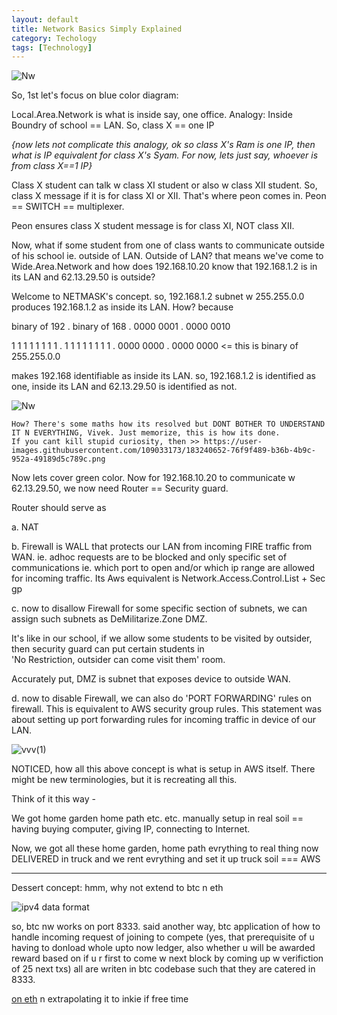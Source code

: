 ```yaml
---
layout: default
title: Network Basics Simply Explained
category: Techology
tags: [Technology]
---
```


![Nw](https://user-images.githubusercontent.com/11883023/221647157-ecf74482-b68f-4a9b-8db7-607d56e4a783.png)

So, 1st let's focus on blue color diagram:  

Local.Area.Network is what is inside say, one office. 
Analogy: Inside Boundry of school == LAN.
So, class X == one IP  

_{now lets not complicate this analogy, ok so class X's Ram is one IP, then what is IP equivalent for class X's Syam. For now, lets just say, whoever is from class X==1 IP}_

Class X student can talk w class XI student or also w class XII student. So, class X message if it is for class XI or XII. That's where peon comes in. 
Peon == SWITCH == multiplexer.          

 Peon ensures class X student message is for class XI, NOT class XII.

Now, what if some student from one of class wants to communicate outside of his school ie. outside of LAN. Outside of LAN? that means we've come to Wide.Area.Network
and how does 192.168.10.20 know that 192.168.1.2 is in its LAN and 62.13.29.50 is outside? 

Welcome to NETMASK's concept.
so, 192.168.1.2 subnet w 255.255.0.0 produces 192.168.1.2 as inside its LAN. How? 
because 

binary of 192   .  binary of 168   . 0000  0001 . 0000 0010

1 1 1 1 1 1 1 1 . 1 1 1 1 1 1 1 1  . 0000  0000 . 0000 0000  <= this is binary of 255.255.0.0

makes 192.168 identifiable as inside its LAN.  so, 192.168.1.2 is identified as one, inside its LAN and 62.13.29.50 is identified as not.

![Nw](https://user-images.githubusercontent.com/11883023/221634022-a34639ca-ca31-4974-9df8-6ba4ef306d36.png)

```
How? There's some maths how its resolved but DONT BOTHER TO UNDERSTAND IT N EVERYTHING, Vivek. Just memorize, this is how its done. 
If you cant kill stupid curiosity, then >> https://user-images.githubusercontent.com/109033173/183240652-76f9f489-b36b-4b9c-952a-49189d5c789c.png
```

Now lets cover green color.
Now for 192.168.10.20 to communicate w 62.13.29.50, we now need Router == Security guard. 

Router should serve as

a. NAT 

b. Firewall is WALL that protects our LAN from incoming FIRE traffic from WAN. ie. adhoc requests are to be blocked and only specific set of communications
ie. which port to open and/or which ip range are allowed for incoming traffic.
 Its Aws equivalent is Network.Access.Control.List + Sec gp
 
c. now to disallow Firewall for some specific section of subnets, we can assign such subnets as DeMilitarize.Zone DMZ.

 It's like in our school, if we allow some students to be visited by outsider, then security guard can put certain students in  
'No Restriction, outsider can come visit them' room.    

Accurately put, DMZ is subnet that exposes device to outside WAN.

d. now to disable Firewall, we can also do 'PORT FORWARDING' rules on firewall. This is equivalent to AWS security group rules. This statement was about setting up 
port forwarding rules for incoming traffic in device of our LAN.

![vvv(1)](https://github.com/user-attachments/assets/dcc232d6-97f3-4746-99e1-131e0f95db33)

NOTICED, how all this above concept is what is setup in AWS itself. There might be new terminologies, but it is recreating all this.

Think of it this way -

We got home garden home path etc. etc. manually setup in real soil == having buying computer, giving IP, connecting to Internet.

Now, we got all these home garden, home path evrything to real thing now DELIVERED in truck and we rent evrything and set it up truck soil === AWS

---
Dessert concept: hmm, why not extend to btc n eth

![ipv4 data format](https://github.com/user-attachments/assets/c4629ed9-c99c-4abd-9d72-bfe573ba92e0)

so, btc nw works on port 8333. said another way, btc application of how to handle incoming request of joining to compete (yes, that prerequisite of u having to donload whole upto now ledger, also whether u will be awarded reward based on if u r first to come w next block by coming up w verifiction of 25 next txs) all are writen in btc codebase such that they are catered in 8333.

[on eth](https://ethereum.org/en/developers/docs/networking-layer/network-addresses/)
n extrapolating it to inkie if free time
